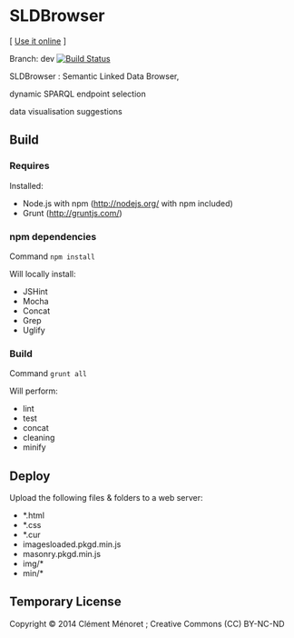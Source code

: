 # SLDBrowser #

\[ [Use it online](http://pirmil.eu/) \]

Branch: dev [![Build Status](https://travis-ci.org/clemeno/SLDBrowser.svg?branch=dev)](https://travis-ci.org/clemeno/SLDBrowser)

SLDBrowser : Semantic Linked Data Browser, 

dynamic SPARQL endpoint selection 

data visualisation suggestions 

## Build ##

### Requires ###

Installed: 
 - Node.js with npm (http://nodejs.org/ with npm included) 
 - Grunt (http://gruntjs.com/) 

### npm dependencies ###

Command ````npm install ```` 

Will locally install: 
 - JSHint
 - Mocha
 - Concat
 - Grep
 - Uglify

### Build ###

Command ````grunt all ```` 

Will perform: 
 - lint
 - test
 - concat
 - cleaning
 - minify

## Deploy ##

Upload the following files &amp; folders to a web server: 
 - *.html
 - *.css
 - *.cur
 - imagesloaded.pkgd.min.js
 - masonry.pkgd.min.js
 - img/*
 - min/*

## Temporary License ## 

Copyright © 2014 Clément Ménoret ; Creative Commons (CC) BY-NC-ND
